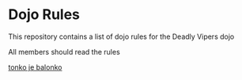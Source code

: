 Dojo Rules
==========

This repository contains a list of dojo rules for the Deadly Vipers dojo

All members should read the rules

[tonko je balonko](https://github.com/deadlyvipers)
